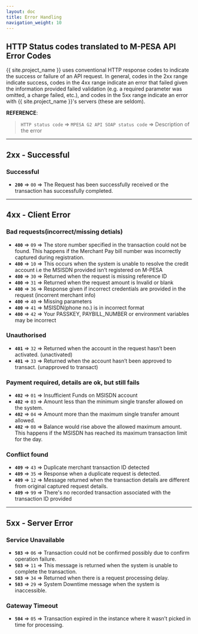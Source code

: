 ```yaml
---
layout: doc
title: Error Handling
navigation_weight: 10
---
```


## HTTP Status codes translated to M-PESA API Error Codes

{{ site.project_name }} uses conventional HTTP response codes to indicate the success or failure of
an API request. In general, codes in the 2xx range indicate success, codes in the 4xx range indicate
an error that failed given the information provided failed validation (e.g. a required parameter
was omitted, a charge failed, etc.), and codes in the 5xx range indicate an error with
{{ site.project_name }}'s servers (these are seldom).

__REFERENCE__:

> `HTTP status code` => `MPESA G2 API SOAP status code` => Description of the error

---

## 2xx - Successful

### Successful

- __`200`__ => `00` => The Request has been successfully received or the transaction has successfully completed.

---

## 4xx - Client Error

### Bad requests(incorrect/missing detials)

- __`400`__ => `09` => The store number specified in the transaction could not be found. This happens if the Merchant Pay bill number was incorrectly captured during registration.
- __`400`__ => `10` => This occurs when the system is unable to resolve the credit account i.e the MSISDN provided isn’t registered on M-PESA
- __`400`__ => `30` => Returned when the request is missing reference ID
- __`400`__ => `31` => Returned when the request amount is Invalid or blank
- __`400`__ => `36` => Response given if incorrect credentials are provided in the request (incorrent merchant info)
- __`400`__ => `40` => Missing parameters
- __`400`__ => `41` => MSISDN(phone no.) is in incorrect format
- __`400`__ => `42` => Your PASSKEY, PAYBILL_NUMBER or environment variables may be incorrect

### Unauthorised

- __`401`__ => `32` => Returned when the account in the request hasn’t been activated. (unactivated)
- __`401`__ => `33` => Returned when the account hasn’t been approved to transact. (unapproved to transact)

### Payment required, details are ok, but still fails

- __`402`__ => `01` => Insufficient Funds on MSISDN account
- __`402`__ => `03` => Amount less than the minimum single transfer allowed on the system.
- __`402`__ => `04` => Amount more than the maximum single transfer amount allowed.
- __`402`__ => `08` => Balance would rise above the allowed maximum amount. This happens if the MSISDN has reached its maximum transaction limit for the day.

### Conflict found

- __`409`__ => `43` => Duplicate merchant transaction ID detected
- __`409`__ => `35` => Response when a duplicate request is detected.
- __`409`__ => `12` => Message returned when the transaction details are different from original captured request details.
- __`409`__ => `99` => There\'s no recorded transaction associated with the transaction ID provided

---

## 5xx - Server Error

### Service Unavailable

- __`503`__ => `06` => Transaction could not be confirmed possibly due to confirm operation failure.
- __`503`__ => `11` => This message is returned when the system is unable to complete the transaction.
- __`503`__ => `34` => Returned when there is a request processing delay.
- __`503`__ => `29` => System Downtime message when the system is inaccessible.

### Gateway Timeout

- __`504`__ => `05` => Transaction expired in the instance where it wasn’t picked in time for processing.

